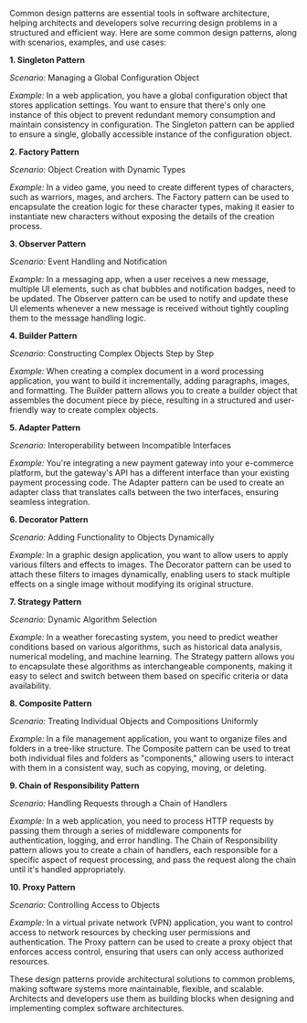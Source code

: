 Common design patterns are essential tools in software architecture, helping architects and developers solve recurring design problems in a structured and efficient way. Here are some common design patterns, along with scenarios, examples, and use cases:

**1. Singleton Pattern**

_Scenario:_ Managing a Global Configuration Object

_Example:_ In a web application, you have a global configuration object that stores application settings. You want to ensure that there's only one instance of this object to prevent redundant memory consumption and maintain consistency in configuration. The Singleton pattern can be applied to ensure a single, globally accessible instance of the configuration object.

**2. Factory Pattern**

_Scenario:_ Object Creation with Dynamic Types

_Example:_ In a video game, you need to create different types of characters, such as warriors, mages, and archers. The Factory pattern can be used to encapsulate the creation logic for these character types, making it easier to instantiate new characters without exposing the details of the creation process.

**3. Observer Pattern**

_Scenario:_ Event Handling and Notification

_Example:_ In a messaging app, when a user receives a new message, multiple UI elements, such as chat bubbles and notification badges, need to be updated. The Observer pattern can be used to notify and update these UI elements whenever a new message is received without tightly coupling them to the message handling logic.

**4. Builder Pattern**

_Scenario:_ Constructing Complex Objects Step by Step

_Example:_ When creating a complex document in a word processing application, you want to build it incrementally, adding paragraphs, images, and formatting. The Builder pattern allows you to create a builder object that assembles the document piece by piece, resulting in a structured and user-friendly way to create complex objects.

**5. Adapter Pattern**

_Scenario:_ Interoperability between Incompatible Interfaces

_Example:_ You're integrating a new payment gateway into your e-commerce platform, but the gateway's API has a different interface than your existing payment processing code. The Adapter pattern can be used to create an adapter class that translates calls between the two interfaces, ensuring seamless integration.

**6. Decorator Pattern**

_Scenario:_ Adding Functionality to Objects Dynamically

_Example:_ In a graphic design application, you want to allow users to apply various filters and effects to images. The Decorator pattern can be used to attach these filters to images dynamically, enabling users to stack multiple effects on a single image without modifying its original structure.

**7. Strategy Pattern**

_Scenario:_ Dynamic Algorithm Selection

_Example:_ In a weather forecasting system, you need to predict weather conditions based on various algorithms, such as historical data analysis, numerical modeling, and machine learning. The Strategy pattern allows you to encapsulate these algorithms as interchangeable components, making it easy to select and switch between them based on specific criteria or data availability.

**8. Composite Pattern**

_Scenario:_ Treating Individual Objects and Compositions Uniformly

_Example:_ In a file management application, you want to organize files and folders in a tree-like structure. The Composite pattern can be used to treat both individual files and folders as "components," allowing users to interact with them in a consistent way, such as copying, moving, or deleting.

**9. Chain of Responsibility Pattern**

_Scenario:_ Handling Requests through a Chain of Handlers

_Example:_ In a web application, you need to process HTTP requests by passing them through a series of middleware components for authentication, logging, and error handling. The Chain of Responsibility pattern allows you to create a chain of handlers, each responsible for a specific aspect of request processing, and pass the request along the chain until it's handled appropriately.

**10. Proxy Pattern**

_Scenario:_ Controlling Access to Objects

_Example:_ In a virtual private network (VPN) application, you want to control access to network resources by checking user permissions and authentication. The Proxy pattern can be used to create a proxy object that enforces access control, ensuring that users can only access authorized resources.

These design patterns provide architectural solutions to common problems, making software systems more maintainable, flexible, and scalable. Architects and developers use them as building blocks when designing and implementing complex software architectures.